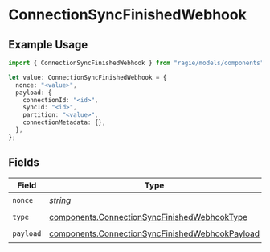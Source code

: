 # ConnectionSyncFinishedWebhook

## Example Usage

```typescript
import { ConnectionSyncFinishedWebhook } from "ragie/models/components";

let value: ConnectionSyncFinishedWebhook = {
  nonce: "<value>",
  payload: {
    connectionId: "<id>",
    syncId: "<id>",
    partition: "<value>",
    connectionMetadata: {},
  },
};
```

## Fields

| Field                                                                                                              | Type                                                                                                               | Required                                                                                                           | Description                                                                                                        |
| ------------------------------------------------------------------------------------------------------------------ | ------------------------------------------------------------------------------------------------------------------ | ------------------------------------------------------------------------------------------------------------------ | ------------------------------------------------------------------------------------------------------------------ |
| `nonce`                                                                                                            | *string*                                                                                                           | :heavy_check_mark:                                                                                                 | N/A                                                                                                                |
| `type`                                                                                                             | [components.ConnectionSyncFinishedWebhookType](../../models/components/connectionsyncfinishedwebhooktype.md)       | :heavy_check_mark:                                                                                                 | N/A                                                                                                                |
| `payload`                                                                                                          | [components.ConnectionSyncFinishedWebhookPayload](../../models/components/connectionsyncfinishedwebhookpayload.md) | :heavy_check_mark:                                                                                                 | N/A                                                                                                                |